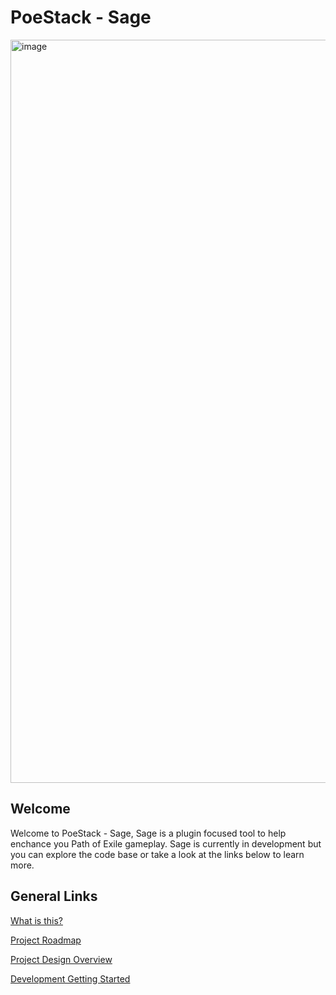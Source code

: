 # PoeStack - Sage

<img width="1189" alt="image" src="https://github.com/PoeStack/poestack-sage/assets/6809142/328361e2-83e4-440d-a180-941fb4540d1b">


## Welcome
Welcome to PoeStack - Sage, Sage is a plugin focused tool to help enchance you Path of Exile gameplay. Sage is currently in development but you can explore the code base or take a look at the links below to learn more.

## General Links

[What is this?](https://github.com/PoeStack/poestack-sage/blob/main/docs/what-is-this.md)

[Project Roadmap](https://github.com/PoeStack/poestack-sage/blob/main/docs/road-map.md)

[Project Design Overview](https://github.com/PoeStack/poestack-sage/blob/main/docs/project-design-overview.md)

[Development Getting Started](https://github.com/PoeStack/poestack-sage/blob/main/docs/development-getting-started.md)

